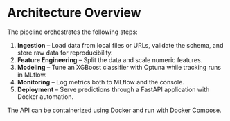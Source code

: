 # Architecture Overview

The pipeline orchestrates the following steps:

1. **Ingestion** – Load data from local files or URLs, validate the schema, and
   store raw data for reproducibility.
2. **Feature Engineering** – Split the data and scale numeric features.
3. **Modeling** – Tune an XGBoost classifier with Optuna while tracking runs in
   MLflow.
4. **Monitoring** – Log metrics both to MLflow and the console.
5. **Deployment** – Serve predictions through a FastAPI application with Docker
   automation.

The API can be containerized using Docker and run with Docker Compose.
